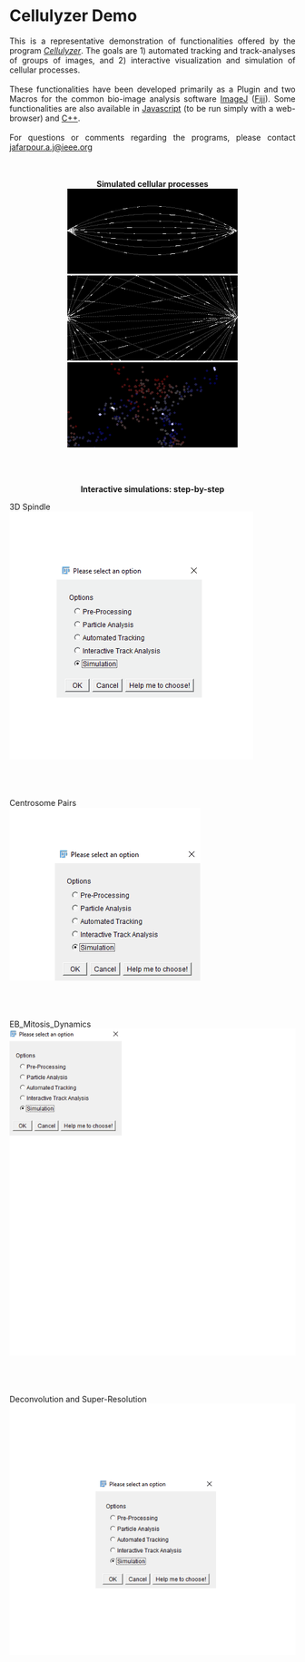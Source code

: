 # Cellulyzer Demo
<p align="justify">
This is a representative demonstration of functionalities offered by the program <a href="./Plugin/V1.0/"><i>Cellulyzer</i></a>. The goals are 1) automated tracking and track-analyses of groups of images, and 2) interactive visualization and simulation of cellular processes.
<br /><br />
These functionalities have been developed primarily as a Plugin and two Macros for the common bio-image analysis software <a href="http://imagej.net/Welcome">ImageJ</a> (<a href="http://imagej.net/Fiji">Fiji</a>). Some functionalities are also available in <a href="https://github.com/nurlicht/Asymmetric-Mitosis">Javascript</a> (to be run simply with a web-browser) and <a href="https://github.com/nurlicht/OpenCV">C++</a>.
<br /><br />
For questions or comments regarding the programs, please contact <a href="mailto:jafarpour.a.j@ieee.org">jafarpour.a.j@ieee.org</a>
<br /><br /><br />
</p>



<p align="center">
<b>Simulated cellular processes</b>
<br/>
<img src="./Demo/Simulations/image1.gif" /><img src="./Demo/Simulations/image2.gif" />
<br/>
<img src="./Demo/Simulations/image3.gif" />
</p>
<br /><br />

<p align="center">
<b>Interactive simulations: step-by-step</b>
<br />

3D Spindle
<br />
<img src="./Demo/GIFs/3D_Spindle.gif" />
<br /><br /><br /><br />

Centrosome Pairs
<br />
<img src="./Demo/GIFs/Centrosome_Pairs.gif" />
<br /><br /><br /><br />

EB_Mitosis_Dynamics
<br />
<img src="./Demo/GIFs/EB_Mitosis_Dynamics.gif" />
<br /><br /><br /><br />

Deconvolution and Super-Resolution
<br />
<img src="./Demo/GIFs/Deconvolution_Superresolution.gif" />
<br /><br /><br /><br />
</p>

